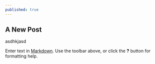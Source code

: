 ```yaml
---
published: true
---
```



## A New Post

asdhkjasd

Enter text in [Markdown](http://daringfireball.net/projects/markdown/). Use the toolbar above, or click the **?** button for formatting help.
